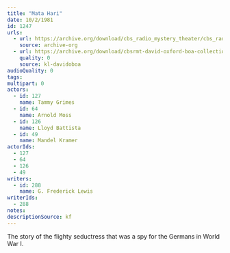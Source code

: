 ```yaml
---
title: "Mata Hari"
date: 10/2/1981
id: 1247
urls: 
  - url: https://archive.org/download/cbs_radio_mystery_theater/cbs_radio_mystery_theater-1201-1250.zip/cbs_radio_mystery_theater-1201-1250%2Fcbsrmt_1247_mata_hari.mp3
    source: archive-org
  - url: https://archive.org/download/cbsrmt-david-oxford-boa-collection/CBSRMT-811002-1247-Mata-Hari-(128-44)_KQV-{BoA}.mp3
    quality: 0
    source: kl-davidoboa
audioQuality: 0
tags: 
multipart: 0
actors:  
  - id: 127
    name: Tammy Grimes  
  - id: 64
    name: Arnold Moss  
  - id: 126
    name: Lloyd Battista  
  - id: 49
    name: Mandel Kramer
actorIds:  
  - 127  
  - 64  
  - 126  
  - 49
writers:  
  - id: 288
    name: G. Frederick Lewis
writerIds:  
  - 288
notes: 
descriptionSource: kf
---
```

The story of the flighty seductress that was a spy for the Germans in World War I.